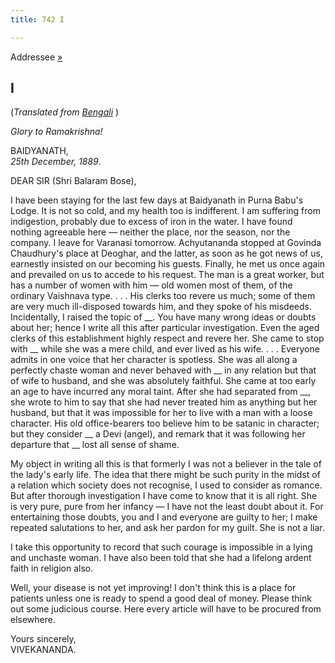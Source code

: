 ```yaml
---
title: 742 I

---
```

  

  
Addressee [»](02_sir.htm)

## I

(*Translated from [Bengali](b6017e7001.pdf)* )

*Glory to Ramakrishna!*

BAIDYANATH,  
*25th December, 1889*.

DEAR SIR (Shri Balaram Bose),

I have been staying for the last few days at Baidyanath in Purna Babu's
Lodge. It is not so cold, and my health too is indifferent. I am
suffering from indigestion, probably due to excess of iron in the water.
I have found nothing agreeable here — neither the place, nor the season,
nor the company. I leave for Varanasi tomorrow. Achyutananda stopped at
Govinda Chaudhury's place at Deoghar, and the latter, as soon as he got
news of us, earnestly insisted on our becoming his guests. Finally, he
met us once again and prevailed on us to accede to his request. The man
is a great worker, but has a number of women with him — old women most
of them, of the ordinary Vaishnava type. . . . His clerks too revere us
much; some of them are very much ill-disposed towards him, and they
spoke of his misdeeds. Incidentally, I raised the topic of \_\_. You
have many wrong ideas or doubts about her; hence I write all this after
particular investigation. Even the aged clerks of this establishment
highly respect and revere her. She came to stop with \_\_ while she was
a mere child, and ever lived as his wife. . . . Everyone admits in one
voice that her character is spotless. She was all along a perfectly
chaste woman and never behaved with \_\_ in any relation but that of
wife to husband, and she was absolutely faithful. She came at too early
an age to have incurred any moral taint. After she had separated from
\_\_, she wrote to him to say that she had never treated him as anything
but her husband, but that it was impossible for her to live with a man
with a loose character. His old office-bearers too believe him to be
satanic in character; but they consider \_\_ a Devi (angel), and remark
that it was following her departure that \_\_ lost all sense of shame.

My object in writing all this is that formerly I was not a believer in
the tale of the lady's early life. The idea that there might be such
purity in the midst of a relation which society does not recognise, I
used to consider as romance. But after thorough investigation I have
come to know that it is all right. She is very pure, pure from her
infancy — I have not the least doubt about it. For entertaining those
doubts, you and I and everyone are guilty to her; I make repeated
salutations to her, and ask her pardon for my guilt. She is not a liar.

I take this opportunity to record that such courage is impossible in a
lying and unchaste woman. I have also been told that she had a lifelong
ardent faith in religion also.

Well, your disease is not yet improving! I don't think this is a place
for patients unless one is ready to spend a good deal of money. Please
think out some judicious course. Here every article will have to be
procured from elsewhere.

Yours sincerely,  
VIVEKANANDA.